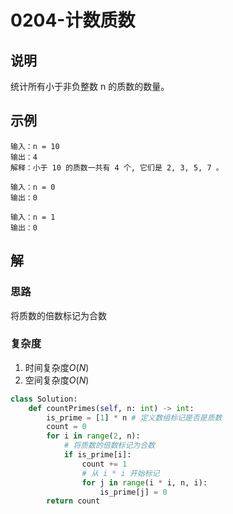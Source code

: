 # 0204-计数质数

## 说明
统计所有小于非负整数 n 的质数的数量。

## 示例
```
输入：n = 10
输出：4
解释：小于 10 的质数一共有 4 个, 它们是 2, 3, 5, 7 。

输入：n = 0
输出：0

输入：n = 1
输出：0
```

## 解

### 思路
将质数的倍数标记为合数

### 复杂度
1. 时间复杂度$O(N)$
2. 空间复杂度$O(N)$

```python
class Solution:
    def countPrimes(self, n: int) -> int:
        is_prime = [1] * n # 定义数组标记是否是质数
        count = 0
        for i in range(2, n):
            # 将质数的倍数标记为合数
            if is_prime[i]:
                count += 1
                # 从 i * i 开始标记
                for j in range(i * i, n, i):
                    is_prime[j] = 0
        return count
```